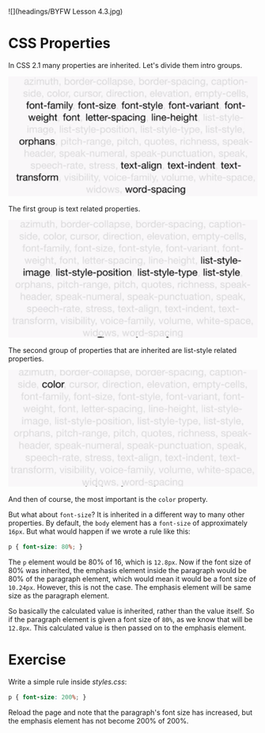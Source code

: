 ![](headings/BYFW Lesson 4.3.jpg)

# CSS Properties

In CSS 2.1 many properties are inherited. Let's divide them intro groups.

![](images/4-3_g1.png)

The first group is text related properties.

![](images/4-3_g2.png)

The second group of properties that are inherited are list-style related properties.

![](images/4-3_g3.png)

And then of course, the most important is the `color` property.

But what about `font-size`? It is inherited in a different way to many other properties. By default, the `body` element has a `font-size` of approximately `16px`. But what would happen if we wrote a rule like this:

```css
p { font-size: 80%; }
```

The `p` element would be 80% of 16, which is `12.8px`. Now if the font size of 80% was inherited, the emphasis element inside the paragraph would be 80% of the paragraph element, which would mean it would be a font size of `10.24px`. However, this is not the case. The emphasis element will be same size as the paragraph element.

So basically the calculated value is inherited, rather than the value itself. So if the paragraph element is given a font size of `80%`, as we know that will be `12.8px`. This calculated value is then passed on to the emphasis element.

# Exercise

Write a simple rule inside *styles.css*:

```css
p { font-size: 200%; }
```

Reload the page and note that the paragraph's font size has increased, but the emphasis element has not become 200% of 200%.
